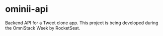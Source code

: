 # ominii-api
Backend API for a Tweet clone app. This project is being developed during the OmniStack Week by RocketSeat.
